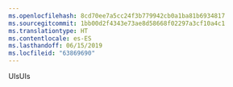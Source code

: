 ```yaml
---
ms.openlocfilehash: 8cd70ee7a5cc24f3b779942cb0a1ba81b6934817
ms.sourcegitcommit: 1bb00d2f4343e73ae8d58668f02297a3cf10a4c1
ms.translationtype: HT
ms.contentlocale: es-ES
ms.lasthandoff: 06/15/2019
ms.locfileid: "63869690"
---
```

<span data-ttu-id="4dde8-101">UIs</span><span class="sxs-lookup"><span data-stu-id="4dde8-101">UIs</span></span>